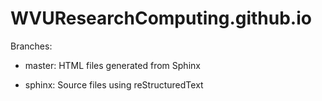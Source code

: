 # WVUResearchComputing.github.io

Branches:

  - master: HTML files generated from Sphinx

  - sphinx: Source files using reStructuredText



